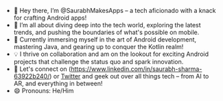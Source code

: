 - 👋 Hey there, I’m @SaurabhMakesApps – a tech aficionado with a knack for crafting Android apps!
- 👀 I’m all about diving deep into the tech world, exploring the latest trends, and pushing the boundaries of what's possible on mobile.
- 🌱 Currently immersing myself in the art of Android development, mastering Java, and gearing up to conquer the Kotlin realm!
- 💡 I thrive on collaboration and am on the lookout for exciting Android projects that challenge the status quo and spark innovation.
- 🚀 Let's connect on (https://www.linkedin.com/in/saurabh-sharma-63922b240/) or [Twitter](https://twitter.com/appdevmonke) and geek out over all things tech – from AI to AR, and everything in between!
- 😄 Pronouns: He/Him
